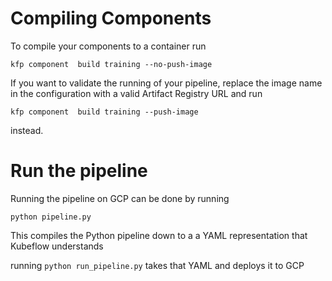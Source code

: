 # Compiling Components

To compile your components to a container run

```
kfp component  build training --no-push-image
```

If you want to validate the running of your pipeline, replace the image
name in the configuration with a valid Artifact Registry URL and run

```
kfp component  build training --push-image
``` 

instead.

# Run the pipeline

Running the pipeline on GCP can be done by running

```
python pipeline.py
```

This compiles the Python pipeline down to a a YAML
representation that Kubeflow understands

running `python run_pipeline.py` takes that YAML and deploys it to GCP